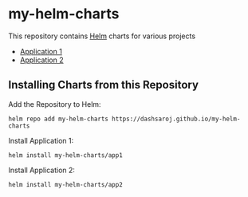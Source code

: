 # my-helm-charts

This repository contains [Helm](https://helm.sh) charts for various projects

* [Application 1](charts/app1/)
* [Application 2](charts/app2/)

## Installing Charts from this Repository

Add the Repository to Helm:

    helm repo add my-helm-charts https://dashsaroj.github.io/my-helm-charts

Install Application 1:

    helm install my-helm-charts/app1

Install Application 2:

    helm install my-helm-charts/app2
